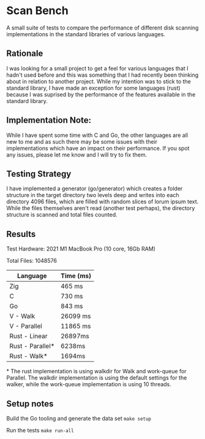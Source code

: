 # Scan Bench

A small suite of tests to compare the performance of different disk scanning implementations in the standard libraries of various languages.

## Rationale
I was looking for a small project to get a feel for various languages that I hadn't used before and this was something that I had recently been thinking about in relation to another project. While my intention was to stick to the standard library, I have made an exception for some languages (rust) because I was suprised by the performance of the features available in the standard library.


## Implementation Note:
While I have spent some time with C and Go, the other languages are all new to me and as such there may be some issues with their implementations which have an impact on their performance.  If you spot any issues, please let me know and I will try to fix them.

## Testing Strategy
I have implemented a generator (go/generator) which creates a folder structure in the target directory two levels deep and writes into each directory 4096 files, which are filled with random slices of lorum ipsum text.  While the files themselves aren't read (another test perhaps), the directory structure is scanned and total files counted.

## Results

Test Hardware: 2021 M1 MacBook Pro (10 core, 16Gb RAM)

Total Files: 1048576

| Language | Time (ms) |
|----------|-----------|
| Zig | 465 ms |
| C | 730 ms |
| Go | 843 ms |
| V - Walk | 26099 ms |
| V - Parallel | 11865 ms |
| Rust - Linear | 26897ms |
| Rust - Parallel* | 6238ms |
| Rust - Walk* | 1694ms |

\* The rust implementation is using walkdir for Walk and work-queue for Parallel.  The walkdir implementation is using the default settings for the walker, while the work-queue implementation is using 10 threads.


## Setup notes

Build the Go tooling and generate the data set
    `make setup`

Run the tests
    `make run-all`